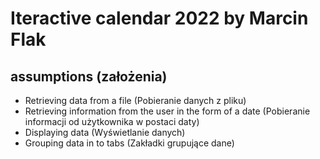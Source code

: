 # Iteractive calendar 2022 by Marcin Flak
## assumptions (założenia) 
* Retrieving data from a file (Pobieranie danych z pliku)
* Retrieving information from the user in the form of a date (Pobieranie informacji od użytkownika w postaci daty)
* Displaying data (Wyświetlanie danych)
* Grouping data in to tabs (Zakładki grupujące dane)
